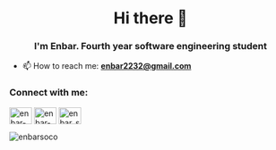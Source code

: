 <h1 align="center">Hi there 👋</h1>
<h3 align="center">I'm Enbar. Fourth year software engineering student</h3>

- 📫 How to reach me: **enbar2232@gmail.com**

<h3 align="left">Connect with me:</h3>
<p align="left">
<a href="https://linkedin.com/in/enbar-socolovsky" target="blank"><img align="center" src="https://raw.githubusercontent.com/rahuldkjain/github-profile-readme-generator/master/src/images/icons/Social/linked-in-alt.svg" alt="enbar-socolovsky" height="30" width="40" /></a>
<a href="https://fb.com/enbar-socolovsky" target="blank"><img align="center" src="https://raw.githubusercontent.com/rahuldkjain/github-profile-readme-generator/master/src/images/icons/Social/facebook.svg" alt="enbar-socolovsky" height="30" width="40" /></a>
<a href="https://instagram.com/enbar_soco" target="blank"><img align="center" src="https://raw.githubusercontent.com/rahuldkjain/github-profile-readme-generator/master/src/images/icons/Social/instagram.svg" alt="enbar_soco" height="30" width="40" /></a>
</p>

<p><img align="center" src="https://github-readme-stats.vercel.app/api/top-langs?username=enbarsoco&show_icons=true&locale=en&layout=compact" alt="enbarsoco" /></p>
